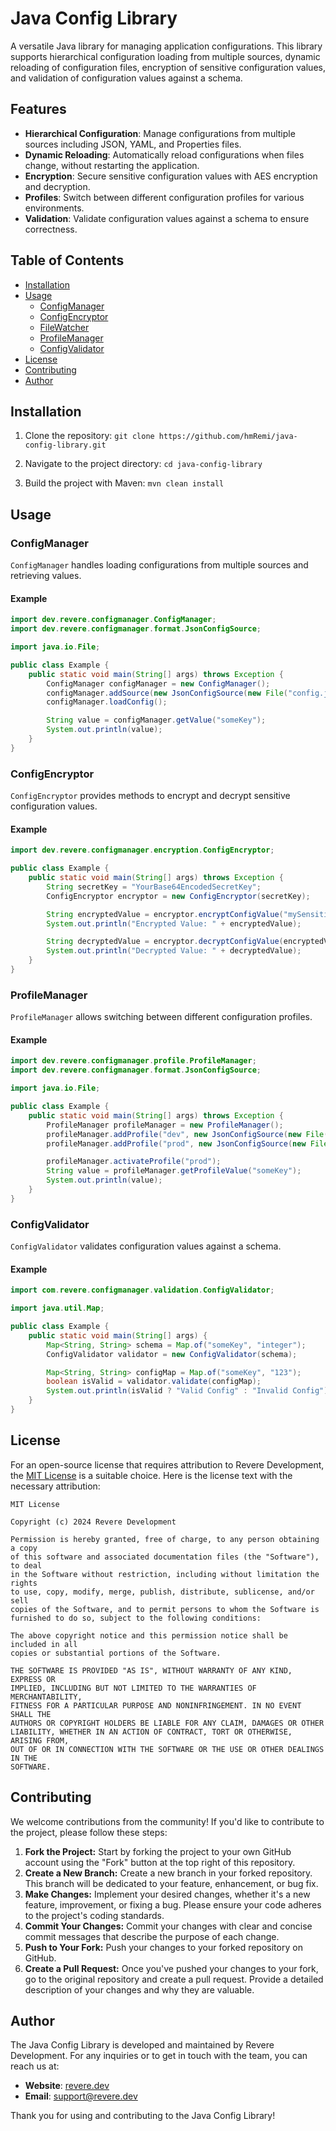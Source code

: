 # Java Config Library

A versatile Java library for managing application configurations. This library supports hierarchical configuration loading from multiple sources, dynamic reloading of configuration files, encryption of sensitive configuration values, and validation of configuration values against a schema.

## Features

- **Hierarchical Configuration**: Manage configurations from multiple sources including JSON, YAML, and Properties files.
- **Dynamic Reloading**: Automatically reload configurations when files change, without restarting the application.
- **Encryption**: Secure sensitive configuration values with AES encryption and decryption.
- **Profiles**: Switch between different configuration profiles for various environments.
- **Validation**: Validate configuration values against a schema to ensure correctness.

## Table of Contents

- [Installation](#installation)
- [Usage](#usage)
  - [ConfigManager](#configmanager)
  - [ConfigEncryptor](#configencryptor)
  - [FileWatcher](#filewatcher)
  - [ProfileManager](#profilemanager)
  - [ConfigValidator](#configvalidator)
- [License](#license)
- [Contributing](#contributing)
- [Author](#author)

## Installation

1. Clone the repository:
   `git clone https://github.com/hmRemi/java-config-library.git`

2. Navigate to the project directory:
   `cd java-config-library`

3. Build the project with Maven:
   `mvn clean install`

## Usage

### ConfigManager

`ConfigManager` handles loading configurations from multiple sources and retrieving values.

#### Example

```java
import dev.revere.configmanager.ConfigManager;
import dev.revere.configmanager.format.JsonConfigSource;

import java.io.File;

public class Example {
    public static void main(String[] args) throws Exception {
        ConfigManager configManager = new ConfigManager();
        configManager.addSource(new JsonConfigSource(new File("config.json")));
        configManager.loadConfig();

        String value = configManager.getValue("someKey");
        System.out.println(value);
    }
}
```

### ConfigEncryptor

`ConfigEncryptor` provides methods to encrypt and decrypt sensitive configuration values.

#### Example

```java
import dev.revere.configmanager.encryption.ConfigEncryptor;

public class Example {
    public static void main(String[] args) throws Exception {
        String secretKey = "YourBase64EncodedSecretKey";
        ConfigEncryptor encryptor = new ConfigEncryptor(secretKey);

        String encryptedValue = encryptor.encryptConfigValue("mySensitivePassword");
        System.out.println("Encrypted Value: " + encryptedValue);

        String decryptedValue = encryptor.decryptConfigValue(encryptedValue);
        System.out.println("Decrypted Value: " + decryptedValue);
    }
}
```

### ProfileManager

`ProfileManager` allows switching between different configuration profiles.

#### Example

```java
import dev.revere.configmanager.profile.ProfileManager;
import dev.revere.configmanager.format.JsonConfigSource;

import java.io.File;

public class Example {
    public static void main(String[] args) throws Exception {
        ProfileManager profileManager = new ProfileManager();
        profileManager.addProfile("dev", new JsonConfigSource(new File("dev-config.json")));
        profileManager.addProfile("prod", new JsonConfigSource(new File("prod-config.json")));

        profileManager.activateProfile("prod");
        String value = profileManager.getProfileValue("someKey");
        System.out.println(value);
    }
}
```

### ConfigValidator

`ConfigValidator` validates configuration values against a schema.

#### Example

```java
import com.revere.configmanager.validation.ConfigValidator;

import java.util.Map;

public class Example {
    public static void main(String[] args) {
        Map<String, String> schema = Map.of("someKey", "integer");
        ConfigValidator validator = new ConfigValidator(schema);

        Map<String, String> configMap = Map.of("someKey", "123");
        boolean isValid = validator.validate(configMap);
        System.out.println(isValid ? "Valid Config" : "Invalid Config");
    }
}
```

## License

For an open-source license that requires attribution to Revere Development, the [MIT License](https://opensource.org/licenses/MIT) is a suitable choice. Here is the license text with the necessary attribution:

```text
MIT License

Copyright (c) 2024 Revere Development

Permission is hereby granted, free of charge, to any person obtaining a copy
of this software and associated documentation files (the "Software"), to deal
in the Software without restriction, including without limitation the rights
to use, copy, modify, merge, publish, distribute, sublicense, and/or sell
copies of the Software, and to permit persons to whom the Software is
furnished to do so, subject to the following conditions:

The above copyright notice and this permission notice shall be included in all
copies or substantial portions of the Software.

THE SOFTWARE IS PROVIDED "AS IS", WITHOUT WARRANTY OF ANY KIND, EXPRESS OR
IMPLIED, INCLUDING BUT NOT LIMITED TO THE WARRANTIES OF MERCHANTABILITY,
FITNESS FOR A PARTICULAR PURPOSE AND NONINFRINGEMENT. IN NO EVENT SHALL THE
AUTHORS OR COPYRIGHT HOLDERS BE LIABLE FOR ANY CLAIM, DAMAGES OR OTHER
LIABILITY, WHETHER IN AN ACTION OF CONTRACT, TORT OR OTHERWISE, ARISING FROM,
OUT OF OR IN CONNECTION WITH THE SOFTWARE OR THE USE OR OTHER DEALINGS IN THE
SOFTWARE.
```

## Contributing

We welcome contributions from the community! If you'd like to contribute to the project, please follow these steps:

1. **Fork the Project:** Start by forking the project to your own GitHub account using the "Fork" button at the top right of this repository.
2. **Create a New Branch:** Create a new branch in your forked repository. This branch will be dedicated to your feature, enhancement, or bug fix.
3. **Make Changes:** Implement your desired changes, whether it's a new feature, improvement, or fixing a bug. Please ensure your code adheres to the project's coding standards.
4. **Commit Your Changes:** Commit your changes with clear and concise commit messages that describe the purpose of each change.
5. **Push to Your Fork:** Push your changes to your forked repository on GitHub.
6. **Create a Pull Request:** Once you've pushed your changes to your fork, go to the original repository and create a pull request. Provide a detailed description of your changes and why they are valuable.

## Author

The Java Config Library is developed and maintained by Revere Development. For any inquiries or to get in touch with the team, you can reach us at:

- **Website**: [revere.dev](https://www.revere.dev)
- **Email**: [support@revere.dev](mailto:support@revere.dev)

Thank you for using and contributing to the Java Config Library!
